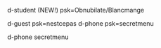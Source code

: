 d-student (NEW!)
psk=Obnubilate/Blancmange

d-guest
psk=nestcepas
d-phone
psk=secretmenu

d-phone
secretmenu
